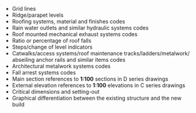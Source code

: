 - Grid lines
- Ridge/parapet levels
- Roofing systems, material and finishes codes
- Rain water outlets and similar hydraulic systems codes
- Roof mounted mechanical exhaust systems codes
- Ratio or percentage of roof falls
- Steps/change of level indicators
- Catwalks/access systems/roof maintenance tracks/ladders/metalwork/
abseiling anchor rails and similar items codes
- Architectural metalwork systems codes
- Fall arrest systems codes
- Main section references to **1:100** sections in D series drawings
- External elevation references to **1:100** elevations in C series drawings
- Critical dimensions and setting-out
- Graphical differentiation between the existing structure and the new build